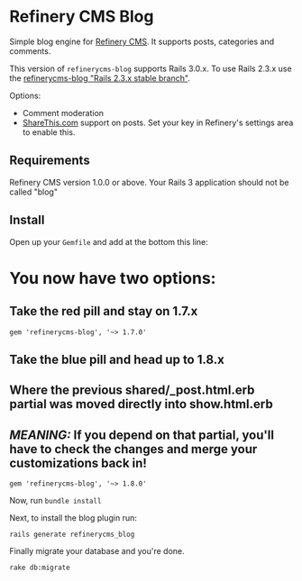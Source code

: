 # Refinery CMS Blog

Simple blog engine for [Refinery CMS](http://refinerycms.com). It supports posts, categories and comments.

This version of `refinerycms-blog` supports Rails 3.0.x. To use Rails 2.3.x use the [refinerycms-blog "Rails 2.3.x stable branch"](http://github.com/resolve/refinerycms-blog/tree/rails2-stable).

Options:

* Comment moderation
* [ShareThis.com](http://sharethis.com) support on posts. Set your key in Refinery's settings area to enable this.

## Requirements

Refinery CMS version 1.0.0 or above.
Your Rails 3 application should not be called "blog"

## Install

Open up your ``Gemfile`` and add at the bottom this line:

# You now have two options:

## Take the red pill and stay on 1.7.x

    gem 'refinerycms-blog', '~> 1.7.0'

## Take the blue pill and head up to 1.8.x
## Where the previous shared/_post.html.erb partial was moved directly into show.html.erb
## *MEANING:* If you depend on that partial, you'll have to check the changes and merge your customizations back in!

    gem 'refinerycms-blog', '~> 1.8.0'

Now, run ``bundle install``

Next, to install the blog plugin run:

    rails generate refinerycms_blog

Finally migrate your database and you're done.

    rake db:migrate
